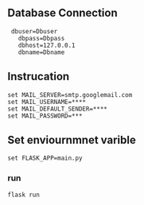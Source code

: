  ## Database Connection
 ```
  dbuser=Dbuser    
    dbpass=Dbpass    
    dbhost=127.0.0.1
    dbname=Dbname
 
 ```
 ## Instrucation
 ```
 set MAIL_SERVER=smtp.googlemail.com
 set MAIL_USERNAME=****
 set MAIL_DEFAULT_SENDER=****
 set MAIL_PASSWORD=***
 
 ```
 ## Set enviournmnet varible 
```
set FLASK_APP=main.py
```
### run
```
flask run
```
 
